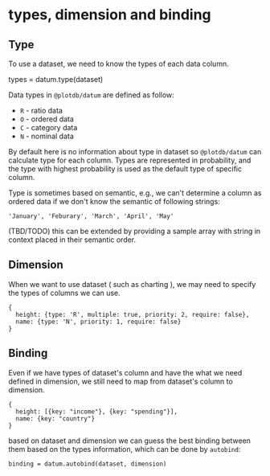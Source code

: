 # types, dimension and binding

## Type

To use a dataset, we need to know the types of each data column. 

types = datum.type(dataset)

Data types in `@plotdb/datum` are defined as follow:

 - `R` - ratio data
 - `O` - ordered data
 - `C` - category data
 - `N` - nominal data

By default here is no information about type in dataset so `@plotdb/datum` can calculate type for each column. Types are represented in probability, and the type with highest probability is used as the default type of specific column.

Type is sometimes based on semantic, e.g., we can't determine a column as ordered data if we don't know the semantic of following strings:

    'January', 'Feburary', 'March', 'April', 'May'

(TBD/TODO) this can be extended by providing a sample array with string in context placed in their semantic order.

## Dimension

When we want to use dataset ( such as charting ), we may need to specify the types of columns we can use. 

    {
      height: {type: 'R', multiple: true, priority: 2, require: false},
      name: {type: 'N', priority: 1, require: false}
    }


## Binding

Even if we have types of dataset's column and have the what we need defined in dimension, we still need to map from dataset's column to dimension.

    {
      height: [{key: "income"}, {key: "spending"}],
      name: {key: "country"}
    }

based on dataset and dimension we can guess the best binding between them based on the types information, which can be done by `autobind`:

    binding = datum.autobind(dataset, dimension)
